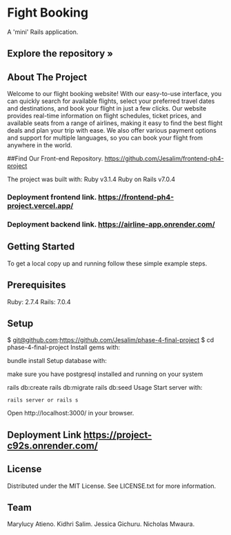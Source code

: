 # Fight Booking
A 'mini' Rails application.
## Explore the repository »
## About The Project
Welcome to our flight booking website! With our easy-to-use interface, you can quickly search for available flights, select your preferred travel dates and destinations, and book your flight in just a few clicks. Our website provides real-time information on flight schedules, ticket prices, and available seats from a range of airlines, making it easy to find the best flight deals and plan your trip with ease. We also offer various payment options and support for multiple languages, so you can book your flight from anywhere in the world.

##Find Our Front-end Repository. https://github.com/Jesalim/frontend-ph4-project

The project was built with:
Ruby v3.1.4
Ruby on Rails v7.0.4
### Deployment frontend link. https://frontend-ph4-project.vercel.app/

### Deployment backend link. https://airline-app.onrender.com/

## Getting Started
To get a local copy up and running follow these simple example steps.

## Prerequisites
Ruby: 2.7.4 Rails: 7.0.4

## Setup
$ git@github.com:https://github.com/Jesalim/phase-4-final-project
$ cd phase-4-final-project
Install gems with:

bundle install
Setup database with:

make sure you have postgresql installed and running on your system

   rails db:create
   rails db:migrate
   rails db:seed
Usage
Start server with:

    rails server or rails s
Open http://localhost:3000/ in your browser.

## Deployment Link https://project-c92s.onrender.com/

## License
Distributed under the MIT License. See LICENSE.txt for more information.

## Team
Marylucy Atieno. Kidhri Salim. Jessica Gichuru. Nicholas Mwaura.